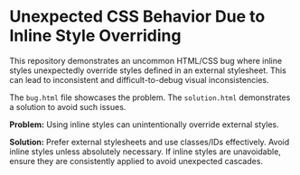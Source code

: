 # Unexpected CSS Behavior Due to Inline Style Overriding

This repository demonstrates an uncommon HTML/CSS bug where inline styles unexpectedly override styles defined in an external stylesheet. This can lead to inconsistent and difficult-to-debug visual inconsistencies.

The `bug.html` file showcases the problem. The `solution.html` demonstrates a solution to avoid such issues.

**Problem:** Using inline styles can unintentionally override external styles. 

**Solution:** Prefer external stylesheets and use classes/IDs effectively. Avoid inline styles unless absolutely necessary.  If inline styles are unavoidable, ensure they are consistently applied to avoid unexpected cascades.